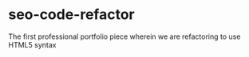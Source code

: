 # seo-code-refactor
The first professional portfolio piece wherein we are refactoring to use HTML5 syntax
